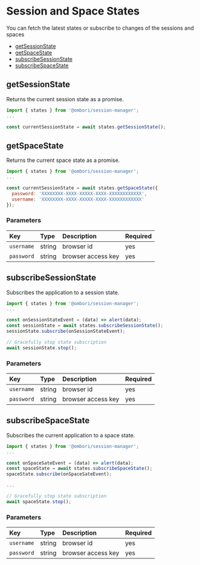 # Session and Space States

You can fetch the latest states or subscribe to changes of the sessions and spaces

- [getSessionState](/session-manager/states?id=getsessionstate)
- [getSpaceState](/session-manager/states?id=getspacestate)
- [subscribeSessionState](/session-manager/states?id=subscribesessionstate)
- [subscribeSpaceState](/session-manager/states?id=subscribespacestate)

## getSessionState

Returns the current session state as a promise.

```js
import { states } from '@ombori/session-manager';
...

const currentSessionState = await states.getSessionState();
```

## getSpaceState
Returns the current space state as a promise.

```js
import { states } from '@ombori/session-manager';
...

const currentSessionState = await states.getSpaceState({
  password: 'XXXXXXXX-XXXX-XXXXX-XXXX-XXXXXXXXXXXX',
  username: 'XXXXXXXX-XXXX-XXXXX-XXXX-XXXXXXXXXXXX'
});
```


### Parameters

| Key        | Type   | Description        | Required |
| :--------- | :----- | :----------------- | :------- |
| `username` | string | browser id         | yes      |
| `password` | string | browser access key | yes      |


## subscribeSessionState

Subscribes the application to a session state.

```js
import { states } from '@ombori/session-manager';
...

const onSessionStateEvent = (data) => alert(data);
const sessionState = await states.subscribeSessionState();
sessionState.subscribe(onSessionStateEvent);

// Gracefully stop state subscription
await sessionState.stop();
```


### Parameters

| Key        | Type   | Description        | Required |
| :--------- | :----- | :----------------- | :------- |
| `username` | string | browser id         | yes      |
| `password` | string | browser access key | yes      |


## subscribeSpaceState
Subscribes the current application to a space state.

```js
import { states } from '@ombori/session-manager';
...

const onSpaceSateEvent = (data) => alert(data);
const spaceState = await states.subscribeSpaceState();
spaceState.subscribe(onSpaceSateEvent);

...

// Gracefully stop state subscription
await spaceState.stop();
```
### Parameters

| Key        | Type   | Description        | Required |
| :--------- | :----- | :----------------- | :------- |
| `username` | string | browser id         | yes      |
| `password` | string | browser access key | yes      |

